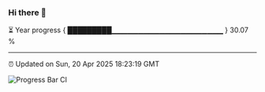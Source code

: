 ### Hi there 👋

⏳ Year progress { █████████▁▁▁▁▁▁▁▁▁▁▁▁▁▁▁▁▁▁▁▁▁ } 30.07 %

---

⏰ Updated on Sun, 20 Apr 2025 18:23:19 GMT

![Progress Bar CI](https://github.com/liununu/liununu/workflows/Progress%20Bar%20CI/badge.svg)
